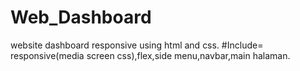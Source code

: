 # Web_Dashboard
  website dashboard responsive using html and css.
#Include=
  responsive(media screen css),flex,side menu,navbar,main halaman.

